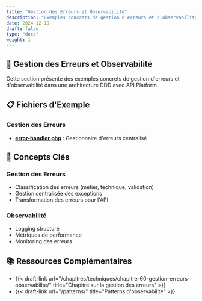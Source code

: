 ```yaml
---
title: "Gestion des Erreurs et Observabilité"
description: "Exemples concrets de gestion d'erreurs et d'observabilité dans une architecture DDD"
date: 2024-12-19
draft: false
type: "docs"
weight: 1
---
```


## 🎯 **Gestion des Erreurs et Observabilité**

Cette section présente des exemples concrets de gestion d'erreurs et d'observabilité dans une architecture DDD avec API Platform.

## 📋 **Fichiers d'Exemple**

### **Gestion des Erreurs**
- **[error-handler.php](/examples/techniques/gestion-erreurs-observabilite/error-handler.php)** : Gestionnaire d'erreurs centralisé

## 🔧 **Concepts Clés**

### **Gestion des Erreurs**
- Classification des erreurs (métier, technique, validation)
- Gestion centralisée des exceptions
- Transformation des erreurs pour l'API

### **Observabilité**
- Logging structuré
- Métriques de performance
- Monitoring des erreurs

## 📚 **Ressources Complémentaires**

- {{< draft-link url="/chapitres/techniques/chapitre-60-gestion-erreurs-observabilite/" title="Chapitre sur la gestion des erreurs" >}}
- {{< draft-link url="/patterns/" title="Patterns d'observabilité" >}}
